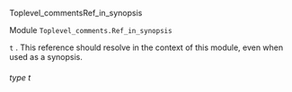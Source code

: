 Toplevel_commentsRef_in_synopsis

Module  `` Toplevel_comments.Ref_in_synopsis `` 

 `` t `` .
This reference should resolve in the context of this module, even when used as a synopsis.
###### type t

